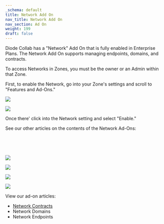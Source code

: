 ```yaml
---
_schema: default
title: Network Add On
nav_title: Network Add On
nav_section: Ad On
weight: 199
draft: false
---
```

Diode Collab has a "Network" Add On that is fully enabled in Enterprise Plans.  The Network Add On supports managing endpoints, domains, and contracts.

To access Networks in Zones, you must be the owner or an Admin within that Zone.

First, to enable the Network, go into your Zone's settings and scroll to "Features and Ad-Ons."

![](/uploads/network1-1.png)

![](/uploads/network2-1.png)

Once there' click into the Network setting and select "Enable."

See our other articles on the contents of the Network Ad-Ons:

&nbsp;

&nbsp;

![](/uploads/screenshot-2024-11-06-at-11-04-20-am.png)

![](/uploads/screenshot-2024-11-06-at-11-04-37-am.png)

![](/uploads/screenshot-2024-11-06-at-11-04-50-am.png)

![](/uploads/screenshot-2024-11-06-at-11-05-05-am.png)

View our ad-on articles:

* [Network Contracts](https://app.docs.diode.io/docs/ad-ons/diode-bookmarks/)
* Network Domains
* Network Endpoints

&nbsp;

&nbsp;